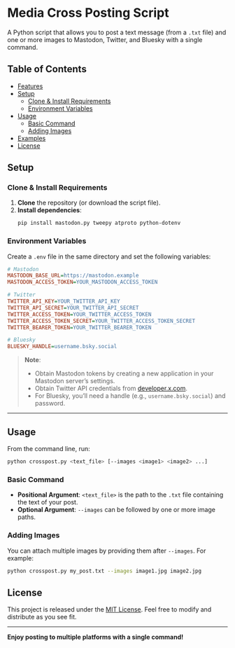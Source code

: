 # Media Cross Posting Script

A Python script that allows you to post a text message (from a `.txt` file) and one or more images to Mastodon, Twitter, and Bluesky with a single command.

## Table of Contents
- [Features](#features)
- [Setup](#setup)
  - [Clone & Install Requirements](#clone--install-requirements)
  - [Environment Variables](#environment-variables)
- [Usage](#usage)
  - [Basic Command](#basic-command)
  - [Adding Images](#adding-images)
- [Examples](#examples)
- [License](#license)


## Setup

### Clone & Install Requirements
1. **Clone** the repository (or download the script file).
2. **Install dependencies**:
   ```bash
   pip install mastodon.py tweepy atproto python-dotenv
   ```

### Environment Variables

Create a `.env` file in the same directory and set the following variables:

```ini
# Mastodon
MASTODON_BASE_URL=https://mastodon.example
MASTODON_ACCESS_TOKEN=YOUR_MASTODON_ACCESS_TOKEN

# Twitter
TWITTER_API_KEY=YOUR_TWITTER_API_KEY
TWITTER_API_SECRET=YOUR_TWITTER_API_SECRET
TWITTER_ACCESS_TOKEN=YOUR_TWITTER_ACCESS_TOKEN
TWITTER_ACCESS_TOKEN_SECRET=YOUR_TWITTER_ACCESS_TOKEN_SECRET
TWITTER_BEARER_TOKEN=YOUR_TWITTER_BEARER_TOKEN

# Bluesky
BLUESKY_HANDLE=username.bsky.social
```

> **Note**:  
> - Obtain Mastodon tokens by creating a new application in your Mastodon server’s settings.  
> - Obtain Twitter API credentials from [developer.x.com](https://developer.twitter.com/).  
> - For Bluesky, you’ll need a handle (e.g., `username.bsky.social`) and password.

---

## Usage

From the command line, run:
```bash
python crosspost.py <text_file> [--images <image1> <image2> ...]
```

### Basic Command
- **Positional Argument**: `<text_file>` is the path to the `.txt` file containing the text of your post.
- **Optional Argument**: `--images` can be followed by one or more image paths.

### Adding Images
You can attach multiple images by providing them after `--images`. For example:
```bash
python crosspost.py my_post.txt --images image1.jpg image2.jpg
```

## License

This project is released under the [MIT License](https://opensource.org/licenses/MIT). Feel free to modify and distribute as you see fit.

---

**Enjoy posting to multiple platforms with a single command!**